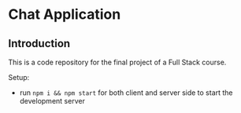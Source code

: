 #  Chat Application

## Introduction
This is a code repository for the final project of a Full Stack course. 

Setup:
- run ```npm i && npm start``` for both client and server side to start the development server
